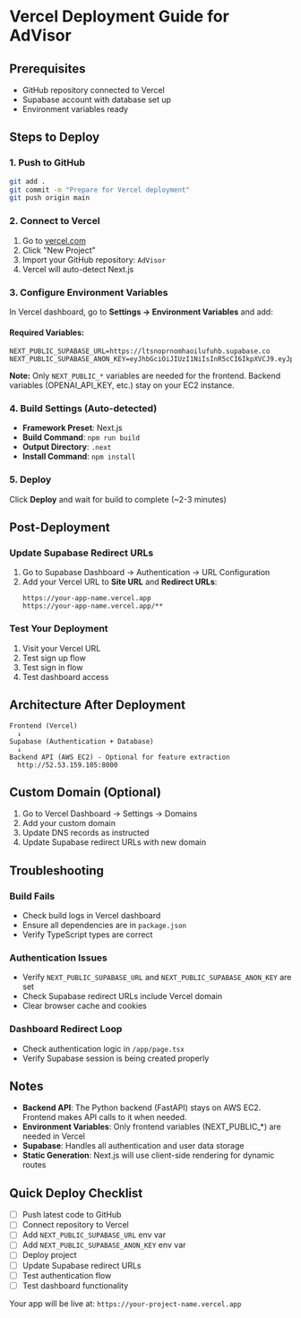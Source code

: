 # Vercel Deployment Guide for AdVisor

## Prerequisites
- GitHub repository connected to Vercel
- Supabase account with database set up
- Environment variables ready

## Steps to Deploy

### 1. Push to GitHub
```bash
git add .
git commit -m "Prepare for Vercel deployment"
git push origin main
```

### 2. Connect to Vercel
1. Go to [vercel.com](https://vercel.com)
2. Click "New Project"
3. Import your GitHub repository: `AdVisor`
4. Vercel will auto-detect Next.js

### 3. Configure Environment Variables

In Vercel dashboard, go to **Settings → Environment Variables** and add:

#### Required Variables:
```
NEXT_PUBLIC_SUPABASE_URL=https://ltsnoprnomhaoilufuhb.supabase.co
NEXT_PUBLIC_SUPABASE_ANON_KEY=eyJhbGciOiJIUzI1NiIsInR5cCI6IkpXVCJ9.eyJpc3MiOiJzdXBhYmFzZSIsInJlZiI6Imx0c25vcHJub21oYW9pbHVmdWhiIiwicm9sZSI6ImFub24iLCJpYXQiOjE3NjE0MjE2NzYsImV4cCI6MjA3Njk5NzY3Nn0.BXXSm0MBd8LgWFBbKtI0R8QNFuaaXxYq4nZxBnaNXhw
```

**Note:** Only `NEXT_PUBLIC_*` variables are needed for the frontend. Backend variables (OPENAI_API_KEY, etc.) stay on your EC2 instance.

### 4. Build Settings (Auto-detected)
- **Framework Preset**: Next.js
- **Build Command**: `npm run build`
- **Output Directory**: `.next`
- **Install Command**: `npm install`

### 5. Deploy
Click **Deploy** and wait for build to complete (~2-3 minutes)

## Post-Deployment

### Update Supabase Redirect URLs
1. Go to Supabase Dashboard → Authentication → URL Configuration
2. Add your Vercel URL to **Site URL** and **Redirect URLs**:
   ```
   https://your-app-name.vercel.app
   https://your-app-name.vercel.app/**
   ```

### Test Your Deployment
1. Visit your Vercel URL
2. Test sign up flow
3. Test sign in flow
4. Test dashboard access

## Architecture After Deployment

```
Frontend (Vercel)
  ↓
Supabase (Authentication + Database)
  ↓
Backend API (AWS EC2) - Optional for feature extraction
  http://52.53.159.105:8000
```

## Custom Domain (Optional)
1. Go to Vercel Dashboard → Settings → Domains
2. Add your custom domain
3. Update DNS records as instructed
4. Update Supabase redirect URLs with new domain

## Troubleshooting

### Build Fails
- Check build logs in Vercel dashboard
- Ensure all dependencies are in `package.json`
- Verify TypeScript types are correct

### Authentication Issues
- Verify `NEXT_PUBLIC_SUPABASE_URL` and `NEXT_PUBLIC_SUPABASE_ANON_KEY` are set
- Check Supabase redirect URLs include Vercel domain
- Clear browser cache and cookies

### Dashboard Redirect Loop
- Check authentication logic in `/app/page.tsx`
- Verify Supabase session is being created properly

## Notes

- **Backend API**: The Python backend (FastAPI) stays on AWS EC2. Frontend makes API calls to it when needed.
- **Environment Variables**: Only frontend variables (NEXT_PUBLIC_*) are needed in Vercel
- **Supabase**: Handles all authentication and user data storage
- **Static Generation**: Next.js will use client-side rendering for dynamic routes

## Quick Deploy Checklist

- [ ] Push latest code to GitHub
- [ ] Connect repository to Vercel
- [ ] Add `NEXT_PUBLIC_SUPABASE_URL` env var
- [ ] Add `NEXT_PUBLIC_SUPABASE_ANON_KEY` env var
- [ ] Deploy project
- [ ] Update Supabase redirect URLs
- [ ] Test authentication flow
- [ ] Test dashboard functionality

Your app will be live at: `https://your-project-name.vercel.app`

